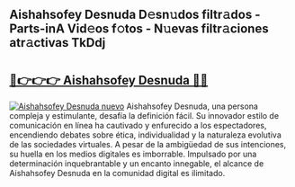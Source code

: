 ## Aishahsofey Desnuda D𝚎sn𝚞dos filtr𝚊dos - Parts-inA Vid𝚎os f𝚘tos - N𝚞evas filtr𝚊ciones atr𝚊ctivas TkDdj

# <h2><a href="http://mb6sva.tromn.icu/?c=Aishahsofey+Desnuda">🔗👉👉👉 Aishahsofey Desnuda 🔗🔗</a></h2>

[![Aishahsofey Desnuda nuevo](https://i.imgur.com/pEAQMta.gif)](http://mb6sva.tromn.icu/?c=Aishahsofey+Desnuda)
Aishahsofey Desnuda, una persona compleja y estimulante, desafía la definición fácil. Su innovador estilo de comunicación en línea ha cautivado y enfurecido a los espectadores, encendiendo debates sobre ética, individualidad y la naturaleza evolutiva de las sociedades virtuales. A pesar de la ambigüedad de sus intenciones, su huella en los medios digitales es imborrable. Impulsado por una determinación inquebrantable y un encanto innegable, el alcance de Aishahsofey Desnuda en la comunidad digital es ilimitado.
